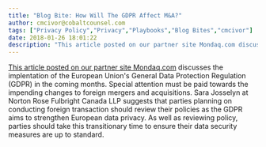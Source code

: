 ```yaml
---
title: "Blog Bite: How Will The GDPR Affect M&A?"
author: cmcivor@cobaltcounsel.com
tags: ["Privacy Policy","Privacy","Playbooks","Blog Bites","cmcivor"]
date: 2018-01-26 18:01:22
description: "This article posted on our partner site Mondaq.com discusses the implentation of the European Union's General Data Protection Regulation (GDPR) in the coming months. Special attention must be paid tow..."
---
```


[This article posted on our partner site Mondaq.com](http://www.mondaq.com/canada/x/662668/Data+Protection+Privacy/Data+Privacy+In+MA+Looking+Forward+Into+2018) discusses the implentation of the European Union's General Data Protection Regulation (GDPR) in the coming months. Special attention must be paid towards the impending changes to foreign mergers and acquisitions. Sara Josselyn at Norton Rose Fulbright Canada LLP suggests that parties planning on conducting foreign transaction should review their policies as the GDPR aims to strengthen European data privacy. As well as reviewing policy, parties should take this transitionary time to ensure their data security measures are up to standard.